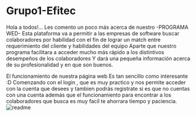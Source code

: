 # Grupo1-Efitec
Hola a todos!...
Les comento un poco más acerca de nuestro -PROGRAMA WED- 
Esta plataforma va a permitir a las empresas de software buscar colaboradores por habilidad con el fin de lograr un match entre requerimiento del cliente y habilidades del equipo
Aparte que nuestro programa facilitara a acceder mucho más rápido a los distintivos desempeños de los colaboradores
Y dará una pequeña información acerca de su profesionalidad y en que son buenos.

El funcionamiento de nuestra página web 
Es tan sencillo como interesante :D
Comenzando con el login , que es muy practico y nos permite acceder con la cuenta que desees
y tambien podrás registrate si es que no cuentas con una cuenta
además que el funcionamiento para encontrar a los colaboradores que busca es muy facíl
te ahorrara tiempo y paciencia.
  <img class="image-container" src="https://media-exp1.licdn.com/dms/image/C4E0BAQHl3udKSCoK8g/company-logo_200_200/0/1629928627553?e=2147483647&v=beta&t=X919_cvsEc2BYx0ekzSCg1yWlbH-iQOJ1" alt="readme">